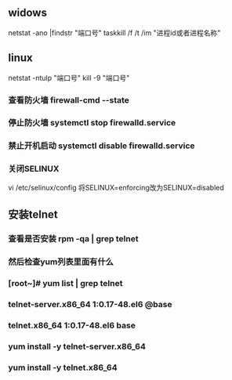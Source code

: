 ## widows 

netstat -ano |findstr "端口号"
taskkill /f /t /im "进程id或者进程名称"


## linux 

netstat -ntulp "端口号"
kill -9 "端口号"

###  查看防火墙     firewall-cmd --state
###  停止防火墙     systemctl stop firewalld.service
###  禁止开机启动   systemctl disable firewalld.service
###  关闭SELINUX
vi /etc/selinux/config
将SELINUX=enforcing改为SELINUX=disabled

## 安装telnet
### 查看是否安装 rpm -qa | grep telnet
### 然后检查yum列表里面有什么
### [root~]# yum list | grep telnet
### telnet-server.x86_64                       1:0.17-48.el6                 @base  
### telnet.x86_64                              1:0.17-48.el6                 base 

### yum install -y telnet-server.x86_64
### yum install -y telnet.x86_64
